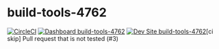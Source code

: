 # build-tools-4762

[![CircleCI](https://circleci.com/gh/pantheon-ci-bot/build-tools-4762.svg?style=shield)](https://circleci.com/gh/pantheon-ci-bot/build-tools-4762)
[![Dashboard build-tools-4762](https://img.shields.io/badge/dashboard-build_tools_4762-yellow.svg)](https://dashboard.pantheon.io/sites/b7e9f470-2708-47e7-81ac-680b34e73be6#dev/code)
[![Dev Site build-tools-4762](https://img.shields.io/badge/site-build_tools_4762-blue.svg)](http://dev-build-tools-4762.pantheonsite.io/)[ci skip] Pull request that is not tested (#3)
